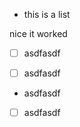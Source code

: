 *   this is a list

nice it worked

*   [ ] asdfasdf

*   [ ] asdfasdf

<!---->

*   asdfasdf

<!---->

*   [ ] asdfasdf

